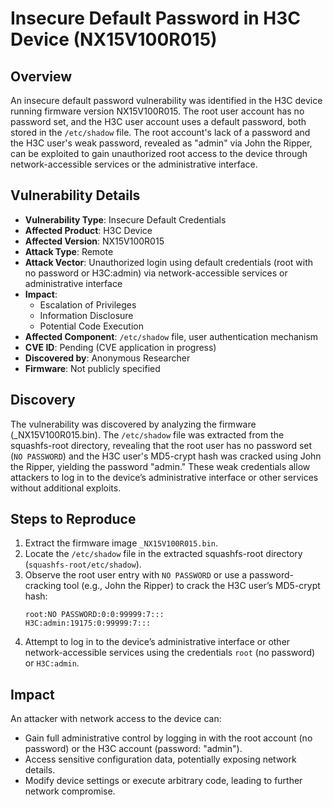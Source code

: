 # Insecure Default Password in H3C Device (NX15V100R015)
## Overview
An insecure default password vulnerability was identified in the H3C device running firmware version NX15V100R015. The root user account has no password set, and the H3C user account uses a default password, both stored in the `/etc/shadow` file. The root account's lack of a password and the H3C user's weak password, revealed as "admin" via John the Ripper, can be exploited to gain unauthorized root access to the device through network-accessible services or the administrative interface.

## Vulnerability Details
- **Vulnerability Type**: Insecure Default Credentials
- **Affected Product**: H3C Device
- **Affected Version**: NX15V100R015
- **Attack Type**: Remote
- **Attack Vector**: Unauthorized login using default credentials (root with no password or H3C:admin) via network-accessible services or administrative interface
- **Impact**:
  - Escalation of Privileges
  - Information Disclosure
  - Potential Code Execution
- **Affected Component**: `/etc/shadow` file, user authentication mechanism
- **CVE ID**: Pending (CVE application in progress)
- **Discovered by**: Anonymous Researcher
- **Firmware**: Not publicly specified

## Discovery
The vulnerability was discovered by analyzing the firmware (_NX15V100R015.bin). The `/etc/shadow` file was extracted from the squashfs-root directory, revealing that the root user has no password set (`NO PASSWORD`) and the H3C user's MD5-crypt hash was cracked using John the Ripper, yielding the password "admin." These weak credentials allow attackers to log in to the device’s administrative interface or other services without additional exploits.

## Steps to Reproduce
1. Extract the firmware image `_NX15V100R015.bin`.
2. Locate the `/etc/shadow` file in the extracted squashfs-root directory (`squashfs-root/etc/shadow`).
3. Observe the root user entry with `NO PASSWORD` or use a password-cracking tool (e.g., John the Ripper) to crack the H3C user’s MD5-crypt hash:
   ```
   root:NO PASSWORD:0:0:99999:7:::
   H3C:admin:19175:0:99999:7:::
   ```
4. Attempt to log in to the device’s administrative interface or other network-accessible services using the credentials `root` (no password) or `H3C:admin`.

## Impact
An attacker with network access to the device can:
- Gain full administrative control by logging in with the root account (no password) or the H3C account (password: "admin").
- Access sensitive configuration data, potentially exposing network details.
- Modify device settings or execute arbitrary code, leading to further network compromise.
